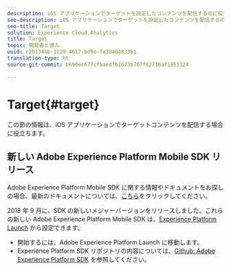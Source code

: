 ```yaml
---
description: iOS アプリケーションでターゲットを設定したコンテンツを配信するのに役立つ情報です。
seo-description: iOS アプリケーションでターゲットを設定したコンテンツを配信するのに役立つ情報です。
seo-title: Target
solution: Experience Cloud,Analytics
title: Target
topic: 開発者と導入
uuid: c2b134bb-1c29-4617-bd9e-fa3940483361
translation-type: ht
source-git-commit: b690ec677cf5aedfb2673b707f82716af1851124

---
```



# Target{#target}

この節の情報は、iOS アプリケーションでターゲットコンテンツを配信する場合に役立ちます。

## 新しい Adobe Experience Platform Mobile SDK リリース

Adobe Experience Platform Mobile SDK に関する情報やドキュメントをお探しの場合、最新のドキュメントについては、[こちら](https://aep-sdks.gitbook.io/docs/)をクリックしてください。

2018 年 9 月に、SDK の新しいメジャーバージョンをリリースしました。これらの新しい Adobe Experience Platform Mobile SDK は、[Experience Platform Launch](https://www.adobe.com/jp/experience-platform/launch.html) から設定できます。

* 開始するには、Adobe Experience Platform Launch に移動します。
* Experience Platform SDK リポジトリの内容については、[Github: Adobe Experience Platform SDK](https://github.com/Adobe-Marketing-Cloud/acp-sdks) を参照してください。
